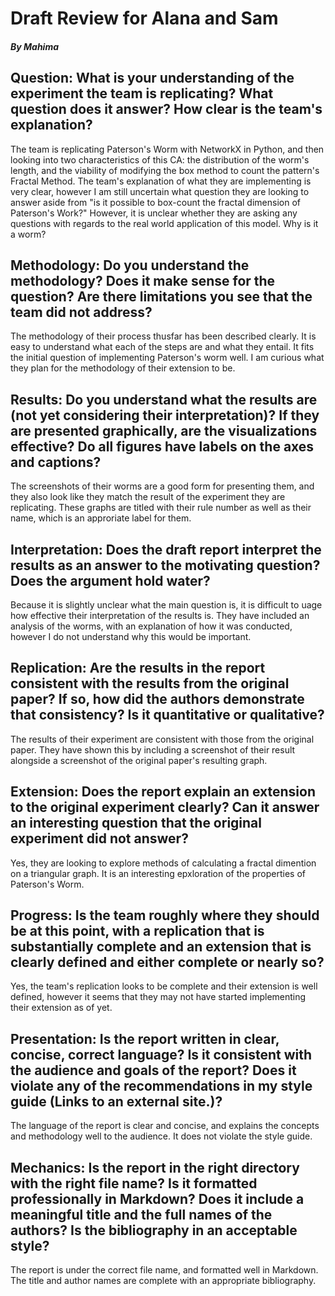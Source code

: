 # Draft Review for Alana and Sam
##### By Mahima 

## Question:  What is your understanding of the experiment the team is replicating?  What question does it answer?  How clear is the team's explanation?

The team is replicating Paterson's Worm with NetworkX in Python, and then looking into two characteristics of this CA: the distribution of the worm's length, and the viability of modifying the box method to count the pattern's Fractal Method.
The team's explanation of what they are implementing is very clear, however I am still uncertain what question they are looking to answer aside from "is it possible to box-count the fractal dimension of Paterson's Work?" However, it is unclear whether they are asking any questions with regards to the real world application of this model. Why is it a worm?

## Methodology: Do you understand the methodology?  Does it make sense for the question?  Are there limitations you see that the team did not address?

The methodology of their process thusfar has been described clearly. It is easy to understand what each of the steps are and what they entail. It fits the initial question of implementing Paterson's worm well. I am curious what they plan for the methodology of their extension to be. 

## Results: Do you understand what the results are (not yet considering their interpretation)?  If they are presented graphically, are the visualizations effective?  Do all figures have labels on the axes and captions?

The screenshots of their worms are a good form for presenting them, and they also look like they match the result of the experiment they are replicating. These graphs are titled with their rule number as well as their name, which is an approriate label for them.

## Interpretation: Does the draft report interpret the results as an answer to the motivating question?  Does the argument hold water?

Because it is slightly unclear what the main question is, it is difficult to uage how effective their interpretation of the results is. They have included an analysis of the worms, with an explanation of how it was conducted, however I do not understand why this would be important.

## Replication: Are the results in the report consistent with the results from the original paper?  If so, how did the authors demonstrate that consistency?  Is it quantitative or qualitative?

The results of their experiment are consistent with those from the original paper. They have shown this by including a screenshot of their result  alongside a screenshot of the original paper's resulting graph.

## Extension: Does the report explain an extension to the original experiment clearly?  Can it answer an interesting question that the original experiment did not answer?

Yes, they are looking to explore methods of calculating a fractal dimention on a triangular graph. It is an interesting epxloration of the properties of Paterson's Worm.

## Progress: Is the team roughly where they should be at this point, with a replication that is substantially complete and an extension that is clearly defined and either complete or nearly so?

Yes, the team's replication looks to be complete and their extension is well defined, however it seems that they may not have started implementing their extension as of yet.

## Presentation: Is the report written in clear, concise, correct language?  Is it consistent with the audience and goals of the report?  Does it violate any of the recommendations in my style guide (Links to an external site.)?

The language of the report is clear and concise, and explains the concepts and methodology well to the audience. It does not violate the style guide. 

## Mechanics: Is the report in the right directory with the right file name?  Is it formatted professionally in Markdown?  Does it include a meaningful title and the full names of the authors?  Is the bibliography in an acceptable style? 

The report is under the correct file name, and formatted well in Markdown. The title and author names are complete with an appropriate bibliography.
